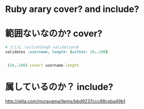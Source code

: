 
Ruby arary cover? and include?
==============================

# 範囲ないなのか? cover?

```ruby
# たとえ、railsのlengh validationを
validates :username, length: {within: 10..100}


 (10..100).cover? username.length
```


# 属しているのか？ include?


http://qiita.com/murayama/items/bbd9237ccc88ceba49b1